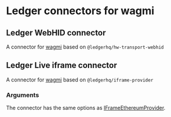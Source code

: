 # Ledger connectors for wagmi

## Ledger WebHID connector

A connector for [wagmi](https://wagmi.sh/) based on `@ledgerhq/hw-transport-webhid`

## Ledger Live iframe connector

A connector for [wagmi](https://wagmi.sh/) based on `@ledgerhq/iframe-provider`

### Arguments

The connector has the same options as [IFrameEthereumProvider](https://github.com/LedgerHQ/iframe-provider#usage).
